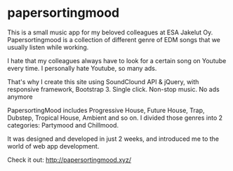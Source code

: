 # papersortingmood
This is a small music app for my beloved colleagues at ESA Jakelut Oy. Papersortingmood is a collection of different genre of EDM songs that we usually listen while working.

I hate that my colleagues always have to look for a certain song on Youtube every time. I personally hate Youtube, so many ads.

That's why I create this site using SoundClound API & jQuery, with responsive framework, Bootstrap 3. Single click. Non-stop music. No ads anymore

PapersortingMood includes Progressive House, Future House, Trap, Dubstep, Tropical House, Ambient and so on. I divided those genres into 2 categories: Partymood and Chillmood.

It was designed and developed in just 2 weeks, and introduced me to the world of web app development.

Check it out: http://papersortingmood.xyz/

